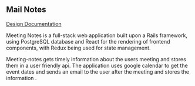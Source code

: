 ## Mail Notes

[Design Documentation](https://github.com/Meenakshi-Anand/Mail-notes/wiki)


Meeting Notes is a full-stack web application built upon a Rails framework, using PostgreSQL database and React for the rendering of frontend components, with Redux being used for state management.

Meeting-notes gets timely information about the users meeting and stores them in a user friendly api. The application uses google calendar to get the event dates and sends an email to the user after the meeting and stores the information .

